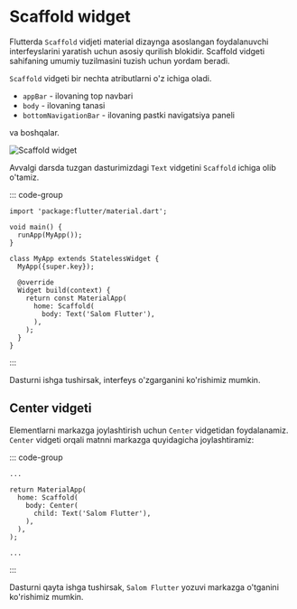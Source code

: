 # Scaffold widget

Flutterda `Scaffold` vidjeti material dizaynga asoslangan foydalanuvchi interfeyslarini yaratish uchun asosiy qurilish
blokidir. Scaffold vidgeti sahifaning umumiy tuzilmasini tuzish uchun yordam beradi.

`Scaffold` vidgeti bir nechta atributlarni o'z ichiga oladi.

* `appBar` - ilovaning top navbari
* `body` - ilovaning tanasi
* `bottomNavigationBar` - ilovaning pastki navigatsiya paneli

va boshqalar.

![Scaffold widget](https://storage.googleapis.com/material-design/publish/material_v_11/assets/0Bx4BSt6jniD7T0hfM01sSmRyTG8/layout_structure_regions_mobile.png)

Avvalgi darsda tuzgan dasturimizdagi `Text` vidgetini `Scaffold` ichiga olib o'tamiz.

::: code-group

```dart{13,15} [lib/main.dart]
import 'package:flutter/material.dart';

void main() {
  runApp(MyApp());
}

class MyApp extends StatelessWidget {
  MyApp({super.key});

  @override
  Widget build(context) {
    return const MaterialApp(
      home: Scaffold(
        body: Text('Salom Flutter'),
      ),
    );
  }
}
```

:::

Dasturni ishga tushirsak, interfeys o'zgarganini ko'rishimiz mumkin.

## Center vidgeti

Elementlarni markazga joylashtirish uchun `Center` vidgetidan foydalanamiz. `Center` vidgeti orqali matnni markazga
quyidagicha joylashtiramiz:

::: code-group

```dart{5,7} [lib/main.dart]
...

return MaterialApp(
  home: Scaffold(
    body: Center(
      child: Text('Salom Flutter'),
    ),
  ),
);

...
```

:::

Dasturni qayta ishga tushirsak, `Salom Flutter` yozuvi markazga o'tganini ko'rishimiz mumkin.

